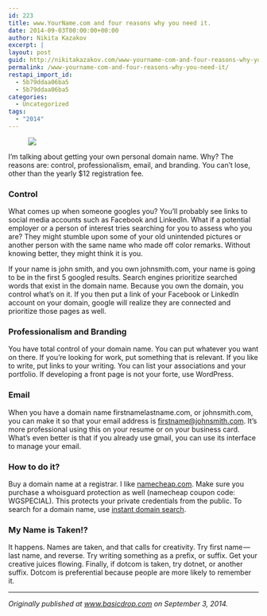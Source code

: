 ```yaml
---
id: 223
title: www.YourName.com and four reasons why you need it.
date: 2014-09-03T00:00:00+00:00
author: Nikita Kazakov
excerpt: |
layout: post
guid: http://nikitakazakov.com/www-yourname-com-and-four-reasons-why-you-need-it/
permalink: /www-yourname-com-and-four-reasons-why-you-need-it/
restapi_import_id:
  - 5b79ddaa06ba5
  - 5b79ddaa06ba5
categories:
  - Uncategorized
tags:
  - "2014"
---
```

<figure> 

![](http://nikitakazakov.com/wp-content/uploads/2018/08/852a4-1vbmubsh5kwb9tyihjlnbsw.jpeg)  
</figure> 

I’m talking about getting your own personal domain name. Why? The reasons are: control, professionalism, email, and branding. You can’t lose, other than the yearly $12 registration fee.

### Control

What comes up when someone googles you? You’ll probably see links to social media accounts such as Facebook and LinkedIn. What if a potential employer or a person of interest tries searching for you to assess who you are? They might stumble upon some of your old unintended pictures or another person with the same name who made off color remarks. Without knowing better, they might think it is you.

If your name is john smith, and you own johnsmith.com, your name is going to be in the first 5 googled results. Search engines prioritize searched words that exist in the domain name. Because you own the domain, you control what’s on it. If you then put a link of your Facebook or LinkedIn account on your domain, google will realize they are connected and prioritize those pages as well.

### Professionalism and Branding

You have total control of your domain name. You can put whatever you want on there. If you’re looking for work, put something that is relevant. If you like to write, put links to your writing. You can list your associations and your portfolio. If developing a front page is not your forte, use WordPress.

### Email

When you have a domain name firstnamelastname.com, or johnsmith.com, you can make it so that your email address is firstname@johnsmith.com. It’s more professional using this on your resume or on your business card. What’s even better is that if you already use gmail, you can use its interface to manage your email.

### How to do it?

Buy a domain name at a registrar. I like <a href="http://namecheap.com" target="_blank" rel="noopener noreferrer">namecheap.com</a>. Make sure you purchase a whoisguard protection as well (namecheap coupon code: WGSPECIAL). This protects your private credentials from the public. To search for a domain name, use <a href="https://instantdomainsearch.com/" target="_blank" rel="noopener noreferrer">instant domain search</a>.

### My Name is Taken!?

It happens. Names are taken, and that calls for creativity. Try first name — last name, and reverse. Try writing something as a prefix, or suffix. Get your creative juices flowing. Finally, if dotcom is taken, try dotnet, or another suffix. Dotcom is preferential because people are more likely to remember it.

* * *

_Originally published at_ <a href="http://basicdrop.com" target="_blank" rel="noopener noreferrer"><em>www.basicdrop.com</em></a> _on September 3, 2014._
